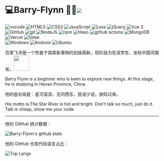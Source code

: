 # 💻Barry-Flynn 🧑🏻![](https://visitor-badge.laobi.icu/badge?page_id=Barry-Flynn.readme)
<p>
  <img alt="vscode" src="https://img.shields.io/badge/Visual%20Studio%20Code-blue?style=flat-square&logo=visual-studio-code&logoColor=ffffff" />
  <img alt="HTML5" src="https://img.shields.io/badge/-HTML5-E34F26?style=flat-square&logo=html5&logoColor=white" /> 
  <img alt="CSS3" src="https://img.shields.io/badge/-CSS3-3a95ff?style=flat-square&logo=css3&logoColor=white" />
  <img alt="JavaScript" src="https://img.shields.io/badge/-JavaScript-ffaf24?style=flat-square&logo=javascript&logoColor=white" />
  <img alt="Less" src="https://img.shields.io/badge/-{Less}-00166a?style=flat-square&logo=less&logoColor=white" />
  <img alt="jQuery" src="https://img.shields.io/badge/-jQuery-131a28?style=flat-square&logo=jQuery&logoColor=white" />
  <img alt="Vue 3" src="https://img.shields.io/badge/-Vue-5BA17F?style=flat-square&logo=vue.js&logoColor=white" />
<br />
  <img alt="GitHub" src="https://img.shields.io/badge/-GitHub-1d1c1c?style=flat-square&logo=github&logoColor=white" />
  <img alt="git" src="https://img.shields.io/badge/-Git-F05032?style=flat-square&logo=git&logoColor=white" />
  <img alt="NodeJS" src="https://img.shields.io/badge/-NodeJS-43853d?style=flat-square&logo=Node.js&logoColor=white" />
  <img alt="npm" src="https://img.shields.io/badge/-NPM-CB3837?style=flat-square&logo=npm&logoColor=white" />
  <img alt="Hexo" src="https://img.shields.io/badge/-Hexo-4283cd?style=flat-square&logo=hexo&logoColor=white" />
  <img alt="github actions" src="https://img.shields.io/badge/-Github_Actions-2088FF?style=flat-square&logo=github-actions&logoColor=white" />
  <img alt="MongoDB" src="https://img.shields.io/badge/-MongoDB-13aa52?style=flat-square&logo=mongodb&logoColor=white" />
  <img alt="Vercel" src="https://img.shields.io/badge/-Vercel-1f1f1f?style=flat-square&logo=vercel&logoColor=white" />
  <img alt="Gitee" src="https://img.shields.io/badge/-Gitee-c72726?style=flat-square&logo=gitee&logoColor=white" />
<br />
  <img alt="Windows" src="https://img.shields.io/badge/-Windows-3b79a8?style=flat-square&logo=Windows&logoColor=white" />
  <img alt="Android" src="https://img.shields.io/badge/-Android-181818?style=flat-square&logo=Android&logoColor=a5ca3a" />
  <img alt="Ubuntu" src="https://img.shields.io/badge/-Ubuntu-DB652A?style=flat-square&logo=ubuntu&logoColor=white" />
</p>

百里飞洋是一个热衷于探索新事物的初级萌新。现阶段为在读学生，坐标中国河南省。<img src="https://media.giphy.com/media/VgCDAzcKvsR6OM0uWg/giphy.gif" width="50">

Barry Flynn is a beginner who is keen to explore new things. At this stage, he is studying in Henan Province, China.

他的座右铭是：星河滚烫，无问西东。屁话少说，放码过来。

His motto is:The Star River is hot and bright. Don't talk so much, just do it. Talk is cheap, show me your code.

---

他的 GitHub 统计数据：

![Barry-Flynn's github stats](https://github-readme-stats.vercel.app/api?username=Barry-Flynn&show_icons=true&title_color=3a95ff&icon_color=79ff97&text_color=9f9f9f&bg_color=151515)

他的 GitHub 仓库代码语言占比：

![Top Langs](https://github-readme-stats.vercel.app/api/top-langs/?username=Barry-Flynn&layout=compact&title_color=3a95ff&text_color=9f9f9f&&bg_color=151515)



<br/><br/>



<!--Barry-Flynn

# Hi there 👋

💻

🧑🏻

[![Barry-Flynn's GitHub Stats](https://github-readme-stats.vercel.app/api?username=Barry-Flynn&show_icons=true)](https://github.com/Barry-Flynn)

![Top Langs](https://github-readme-stats.vercel.app/api/top-langs/?username=Barry-Flynn&show_icons=true)

**Barry-Flynn/Barry-Flynn** is a ✨ _special_ ✨ repository because its `README.md` (this file) appears on your GitHub profile.

Here are some ideas to get you started:

- 🔭 I’m currently working on ...
- 🌱 I’m currently learning ...
- 👯 I’m looking to collaborate on ...
- 🤔 I’m looking for help with ...
- 💬 Ask me about ...
- 📫 How to reach me: ...
- 😄 Pronouns: ...
- ⚡ Fun fact: ...
-->
